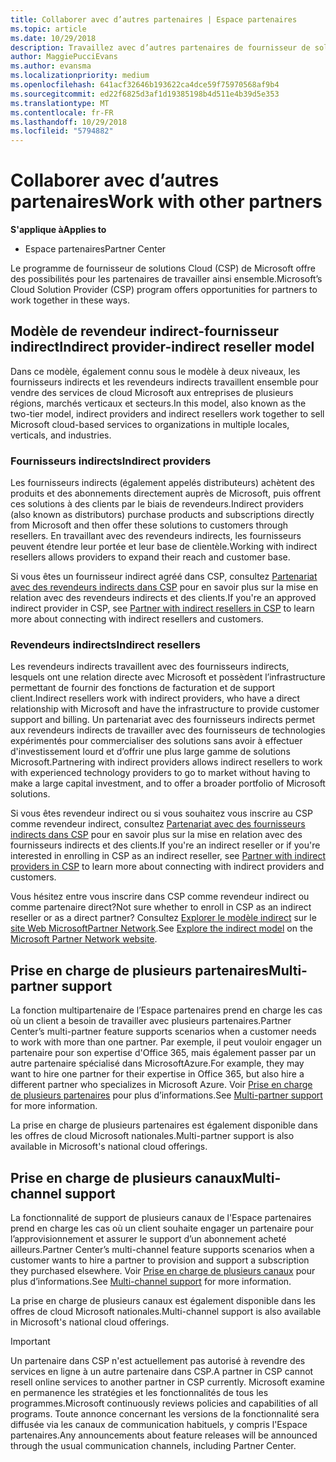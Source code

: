 ```yaml
---
title: Collaborer avec d’autres partenaires | Espace partenaires
ms.topic: article
ms.date: 10/29/2018
description: Travaillez avec d’autres partenaires de fournisseur de solutions Cloud pour répondre aux besoins de vos clients communs.
author: MaggiePucciEvans
ms.author: evansma
ms.localizationpriority: medium
ms.openlocfilehash: 641acf32646b193622ca4dce59f75970568af9b4
ms.sourcegitcommit: ed22f6825d3af1d19385198b4d511e4b39d5e353
ms.translationtype: MT
ms.contentlocale: fr-FR
ms.lasthandoff: 10/29/2018
ms.locfileid: "5794882"
---
```

# <a name="work-with-other-partners"></a><span data-ttu-id="532b3-103">Collaborer avec d’autres partenaires</span><span class="sxs-lookup"><span data-stu-id="532b3-103">Work with other partners</span></span>

**<span data-ttu-id="532b3-104">S'applique à</span><span class="sxs-lookup"><span data-stu-id="532b3-104">Applies to</span></span>**

-  <span data-ttu-id="532b3-105">Espace partenaires</span><span class="sxs-lookup"><span data-stu-id="532b3-105">Partner Center</span></span>

<span data-ttu-id="532b3-106">Le programme de fournisseur de solutions Cloud (CSP) de Microsoft offre des possibilités pour les partenaires de travailler ainsi ensemble.</span><span class="sxs-lookup"><span data-stu-id="532b3-106">Microsoft’s Cloud Solution Provider (CSP) program offers opportunities for partners to work together in these ways.</span></span>

## <a name="indirect-provider-indirect-reseller-model"></a><span data-ttu-id="532b3-107">Modèle de revendeur indirect-fournisseur indirect</span><span class="sxs-lookup"><span data-stu-id="532b3-107">Indirect provider-indirect reseller model</span></span>

<span data-ttu-id="532b3-108">Dans ce modèle, également connu sous le modèle à deux niveaux, les fournisseurs indirects et les revendeurs indirects travaillent ensemble pour vendre des services de cloud Microsoft aux entreprises de plusieurs régions, marchés verticaux et secteurs.</span><span class="sxs-lookup"><span data-stu-id="532b3-108">In this model, also known as the two-tier model, indirect providers and indirect resellers work together to sell Microsoft cloud-based services to organizations in multiple locales, verticals, and industries.</span></span> 

### <a name="indirect-providers"></a><span data-ttu-id="532b3-109">Fournisseurs indirects</span><span class="sxs-lookup"><span data-stu-id="532b3-109">Indirect providers</span></span> 

<span data-ttu-id="532b3-110">Les fournisseurs indirects (également appelés distributeurs) achètent des produits et des abonnements directement auprès de Microsoft, puis offrent ces solutions à des clients par le biais de revendeurs.</span><span class="sxs-lookup"><span data-stu-id="532b3-110">Indirect providers (also known as distributors) purchase products and subscriptions directly from Microsoft and then offer these solutions to customers through resellers.</span></span> <span data-ttu-id="532b3-111">En travaillant avec des revendeurs indirects, les fournisseurs peuvent étendre leur portée et leur base de clientèle.</span><span class="sxs-lookup"><span data-stu-id="532b3-111">Working with indirect resellers allows providers to expand their reach and customer base.</span></span> 

<span data-ttu-id="532b3-112">Si vous êtes un fournisseur indirect agréé dans CSP, consultez [Partenariat avec des revendeurs indirects dans CSP](indirect-provider-tasks-in-partner-center.md) pour en savoir plus sur la mise en relation avec des revendeurs indirects et des clients.</span><span class="sxs-lookup"><span data-stu-id="532b3-112">If you're an approved indirect provider in CSP, see [Partner with indirect resellers in CSP](indirect-provider-tasks-in-partner-center.md) to learn more about connecting with indirect resellers and customers.</span></span> 

### <a name="indirect-resellers"></a><span data-ttu-id="532b3-113">Revendeurs indirects</span><span class="sxs-lookup"><span data-stu-id="532b3-113">Indirect resellers</span></span> 

<span data-ttu-id="532b3-114">Les revendeurs indirects travaillent avec des fournisseurs indirects, lesquels ont une relation directe avec Microsoft et possèdent l’infrastructure permettant de fournir des fonctions de facturation et de support client.</span><span class="sxs-lookup"><span data-stu-id="532b3-114">Indirect resellers work with indirect providers, who have a direct relationship with Microsoft and have the infrastructure to provide customer support and billing.</span></span> <span data-ttu-id="532b3-115">Un partenariat avec des fournisseurs indirects permet aux revendeurs indirects de travailler avec des fournisseurs de technologies expérimentés pour commercialiser des solutions sans avoir à effectuer d'investissement lourd et d’offrir une plus large gamme de solutions Microsoft.</span><span class="sxs-lookup"><span data-stu-id="532b3-115">Partnering with indirect providers allows indirect resellers to work with experienced technology providers to go to market without having to make a large capital investment, and to offer a broader portfolio of Microsoft solutions.</span></span> 

<span data-ttu-id="532b3-116">Si vous êtes revendeur indirect ou si vous souhaitez vous inscrire au CSP comme revendeur indirect, consultez [Partenariat avec des fournisseurs indirects dans CSP](indirect-reseller-tasks-in-partner-center.md) pour en savoir plus sur la mise en relation avec des fournisseurs indirects et des clients.</span><span class="sxs-lookup"><span data-stu-id="532b3-116">If you're an indirect reseller or if you're interested in enrolling in CSP as an indirect reseller, see [Partner with indirect providers in CSP](indirect-reseller-tasks-in-partner-center.md) to learn more about connecting with indirect providers and customers.</span></span>

<span data-ttu-id="532b3-117">Vous hésitez entre vous inscrire dans CSP comme revendeur indirect ou comme partenaire direct?</span><span class="sxs-lookup"><span data-stu-id="532b3-117">Not sure whether to enroll in CSP as an indirect reseller or as a direct partner?</span></span> <span data-ttu-id="532b3-118">Consultez [Explorer le modèle indirect](https://partner.microsoft.com/cloud-solution-provider/indirect) sur le [site Web MicrosoftPartner Network](https://partner.microsoft.com).</span><span class="sxs-lookup"><span data-stu-id="532b3-118">See [Explore the indirect model](https://partner.microsoft.com/cloud-solution-provider/indirect) on the [Microsoft Partner Network website](https://partner.microsoft.com).</span></span>   

## <a name="multi-partner-support"></a><span data-ttu-id="532b3-119">Prise en charge de plusieurs partenaires</span><span class="sxs-lookup"><span data-stu-id="532b3-119">Multi-partner support</span></span>

<span data-ttu-id="532b3-120">La fonction multipartenaire de l’Espace partenaires prend en charge les cas où un client a besoin de travailler avec plusieurs partenaires.</span><span class="sxs-lookup"><span data-stu-id="532b3-120">Partner Center’s multi-partner feature supports scenarios when a customer needs to work with more than one partner.</span></span> <span data-ttu-id="532b3-121">Par exemple, il peut vouloir engager un partenaire pour son expertise d'Office 365, mais également passer par un autre partenaire spécialisé dans MicrosoftAzure.</span><span class="sxs-lookup"><span data-stu-id="532b3-121">For example, they may want to hire one partner for their expertise in Office 365, but also hire a different partner who specializes in Microsoft Azure.</span></span> <span data-ttu-id="532b3-122">Voir [Prise en charge de plusieurs partenaires](multipartner.md) pour plus d’informations.</span><span class="sxs-lookup"><span data-stu-id="532b3-122">See [Multi-partner support](multipartner.md) for more information.</span></span>

<span data-ttu-id="532b3-123">La prise en charge de plusieurs partenaires est également disponible dans les offres de cloud Microsoft nationales.</span><span class="sxs-lookup"><span data-stu-id="532b3-123">Multi-partner support is also available in Microsoft's national cloud offerings.</span></span> 

## <a name="multi-channel-support"></a><span data-ttu-id="532b3-124">Prise en charge de plusieurs canaux</span><span class="sxs-lookup"><span data-stu-id="532b3-124">Multi-channel support</span></span>

<span data-ttu-id="532b3-125">La fonctionnalité de support de plusieurs canaux de l'Espace partenaires prend en charge les cas où un client souhaite engager un partenaire pour l’approvisionnement et assurer le support d’un abonnement acheté ailleurs.</span><span class="sxs-lookup"><span data-stu-id="532b3-125">Partner Center’s multi-channel feature supports scenarios when a customer wants to hire a partner to provision and support a subscription they purchased elsewhere.</span></span> <span data-ttu-id="532b3-126">Voir [Prise en charge de plusieurs canaux](multichannel.md) pour plus d’informations.</span><span class="sxs-lookup"><span data-stu-id="532b3-126">See [Multi-channel support](multichannel.md) for more information.</span></span>

<span data-ttu-id="532b3-127">La prise en charge de plusieurs canaux est également disponible dans les offres de cloud Microsoft nationales.</span><span class="sxs-lookup"><span data-stu-id="532b3-127">Multi-channel support is also available in Microsoft's national cloud offerings.</span></span>

> [!IMPORTANT]  
> <span data-ttu-id="532b3-128">Un partenaire dans CSP n'est actuellement pas autorisé à revendre des services en ligne à un autre partenaire dans CSP.</span><span class="sxs-lookup"><span data-stu-id="532b3-128">A partner in CSP cannot resell online services to another partner in CSP currently.</span></span> <span data-ttu-id="532b3-129">Microsoft examine en permanence les stratégies et les fonctionnalités de tous les programmes.</span><span class="sxs-lookup"><span data-stu-id="532b3-129">Microsoft continuously reviews policies and capabilities of all programs.</span></span> <span data-ttu-id="532b3-130">Toute annonce concernant les versions de la fonctionnalité sera diffusée via les canaux de communication habituels, y compris l'Espace partenaires.</span><span class="sxs-lookup"><span data-stu-id="532b3-130">Any announcements about feature releases will be announced through the usual communication channels, including Partner Center.</span></span> 

